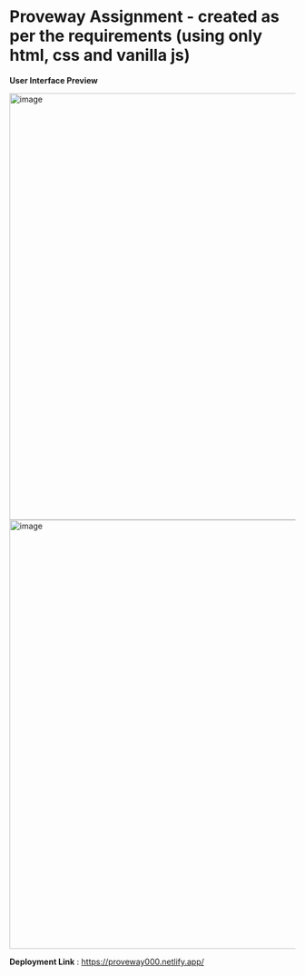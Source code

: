 # Proveway Assignment - created as per the requirements (using only html, css and vanilla js)

**User Interface Preview**

<img width="523" height="752" alt="image" src="https://github.com/user-attachments/assets/80395bd3-58c2-49be-90a8-505163bf454f" />
<img width="525" height="756" alt="image" src="https://github.com/user-attachments/assets/124e6641-0980-48ca-929f-ea40b16edf46" />

**Deployment Link** : https://proveway000.netlify.app/









 
